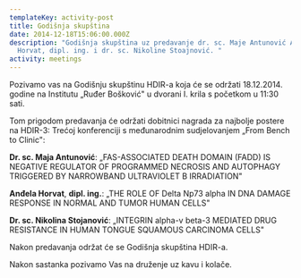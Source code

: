 ```yaml
---
templateKey: activity-post
title: Godišnja skupština
date: 2014-12-18T15:06:00.000Z
description: "Godišnja skupština uz predavanje dr. sc. Maje Antunović Anđele
  Horvat, dipl. ing. i dr. sc. Nikoline Stoajnović. "
activity: meetings
---
```

Pozivamo vas na Godišnju skupštinu HDIR-a koja će se održati 18.12.2014. godine na Institutu „Ruđer Bošković" u dvorani I. krila s početkom u 11:30 sati.

Tom prigodom predavanja će održati dobitnici nagrada za najbolje postere na HDIR-3: Trećoj konferenciji s međunarodnim sudjelovanjem „From Bench to Clinic":

**Dr. sc. Maja Antunović**: „FAS-ASSOCIATED DEATH DOMAIN (FADD) IS NEGATIVE REGULATOR OF PROGRAMMED NECROSIS AND AUTOPHAGY TRIGGERED BY NARROWBAND ULTRAVIOLET B IRRADIATION"

**Anđela Horvat**, **dipl. ing.**: „THE ROLE OF Delta Np73 alpha IN DNA DAMAGE RESPONSE IN NORMAL AND TUMOR HUMAN CELLS"

**Dr. sc. Nikolina Stojanović**: „INTEGRIN alpha-v beta-3 MEDIATED DRUG RESISTANCE IN HUMAN TONGUE SQUAMOUS CARCINOMA CELLS"

Nakon predavanja održat će se Godišnja skupština HDIR-a.

Nakon sastanka pozivamo Vas na druženje uz kavu i kolače.